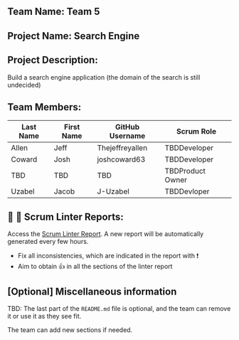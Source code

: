 ## Team Name: Team 5

## Project Name: Search Engine

## Project Description:
Build a search engine application (the domain of the search is still undecided)

## Team Members:

Last Name       | First Name      | GitHub Username    | Scrum Role
--------------- | --------------- | ------------------ | ---------------
Allen           | Jeff            | Thejeffreyallen    | TBDDeveloper
Coward          | Josh            | joshcoward63       | TBDDeveloper
TBD             | TBD             | TBD                | TBDProduct Owner
Uzabel          | Jacob           | J-Uzabel           | TBDDevloper

## :eyes: :memo: Scrum Linter Reports:
Access the [Scrum Linter Report](http://cs.boisestate.edu/~bdit/ScrumLinter/CS471S21ScrumLinterReports/CS471-S21-Team5_23LcCEVnShlPpOmYdSHGEUzRGhuwJxvp3GQ1Glsk/). A new report will be automatically generated every few hours.
- Fix all inconsistencies, which are indicated in the report with :heavy_exclamation_mark:
- Aim to obtain :thumbsup: in all the sections of the linter report

## [Optional] Miscellaneous information
TBD: The last part of the `README.md` file is optional, and the team can remove it or use it as they see fit.

The team can add new sections if needed.

